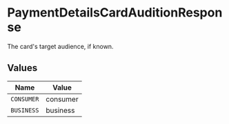 # PaymentDetailsCardAuditionResponse

The card's target audience, if known.


## Values

| Name       | Value      |
| ---------- | ---------- |
| `CONSUMER` | consumer   |
| `BUSINESS` | business   |
